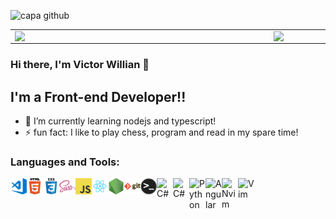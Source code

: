 ![capa github](https://user-images.githubusercontent.com/47677499/105112925-af77d500-5aa2-11eb-8298-0bf5125ffbc2.png)

<center>
  <table>
    <tr>
        <td><img width="400px" align="left" src="https://github-readme-stats.vercel.app/api/top-langs/?username=V1ctorW1ll1an&hide=html&layout=compact&theme=tokyonight&showicons=true" /></td>
        <td><img width="495px" align="left" src="https://github-readme-stats.vercel.app/api?username=V1ctorW1ll1an&tokyonight&showicons=true"/></td>
    </tr>   
  </table>
</center>

### Hi there, I'm Victor Willian 👋

## I'm a Front-end Developer!!

- 🌱 I’m currently learning nodejs and typescript!
- ⚡ fun fact: I like to play chess, program and read in my spare time!

### Languages and Tools:

<img align="left" alt="Visual Studio Code" width="26px" src="https://raw.githubusercontent.com/github/explore/80688e429a7d4ef2fca1e82350fe8e3517d3494d/topics/visual-studio-code/visual-studio-code.png" />
<img align="left" alt="HTML5" width="26px" src="https://raw.githubusercontent.com/github/explore/80688e429a7d4ef2fca1e82350fe8e3517d3494d/topics/html/html.png" />
<img align="left" alt="CSS3" width="26px" src="https://raw.githubusercontent.com/github/explore/80688e429a7d4ef2fca1e82350fe8e3517d3494d/topics/css/css.png" />
<img align="left" alt="Sass" width="26px" src="https://raw.githubusercontent.com/github/explore/80688e429a7d4ef2fca1e82350fe8e3517d3494d/topics/sass/sass.png" />
<img align="left" alt="JavaScript" width="26px" src="https://raw.githubusercontent.com/github/explore/80688e429a7d4ef2fca1e82350fe8e3517d3494d/topics/javascript/javascript.png" />
<img align="left" alt="React" width="26px" src="https://raw.githubusercontent.com/github/explore/80688e429a7d4ef2fca1e82350fe8e3517d3494d/topics/react/react.png" />
<img align="left" alt="Node.js" width="26px" src="https://raw.githubusercontent.com/github/explore/80688e429a7d4ef2fca1e82350fe8e3517d3494d/topics/nodejs/nodejs.png" />
<img align="left" alt="Git" width="26px" src="https://raw.githubusercontent.com/github/explore/80688e429a7d4ef2fca1e82350fe8e3517d3494d/topics/git/git.png" />
<img align="left" alt="Terminal" width="26px" src="https://raw.githubusercontent.com/github/explore/80688e429a7d4ef2fca1e82350fe8e3517d3494d/topics/terminal/terminal.png" />
<img align="left" alt="C#" width="26px" src="https://user-images.githubusercontent.com/47677499/101260801-1f0f4c00-3711-11eb-9aef-6d50540b4e49.png" />
<img align="left" alt="C#" width="26px" src="https://user-images.githubusercontent.com/47677499/101260847-7f05f280-3711-11eb-829e-99614c7aac81.png" />
<img align="left" alt="Python" width="26px" src="https://user-images.githubusercontent.com/47677499/101361176-6adf0400-387d-11eb-94f1-387ae9363861.png" />
<img align="left" alt="Angular" width="26px" src="https://user-images.githubusercontent.com/47677499/101361588-eccf2d00-387d-11eb-8b7a-3c02a60044e9.png" />
<img align="left" alt="Nvim" width="26px" src="https://user-images.githubusercontent.com/47677499/101362069-66671b00-387e-11eb-9155-3b44dc4ef6df.png" />
<img align="left" alt="Vim" width="26px" src="https://user-images.githubusercontent.com/47677499/101362253-a29a7b80-387e-11eb-962d-b9b1bb505fc4.png" />
<br />
<br />
